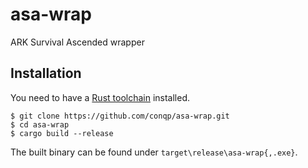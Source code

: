 # asa-wrap
ARK Survival Ascended wrapper

## Installation
You need to have a [Rust toolchain](https://rust-lang.org/) installed.
```shell
$ git clone https://github.com/conqp/asa-wrap.git
$ cd asa-wrap
$ cargo build --release
```
The built binary can be found under `target\release\asa-wrap{,.exe}`.
